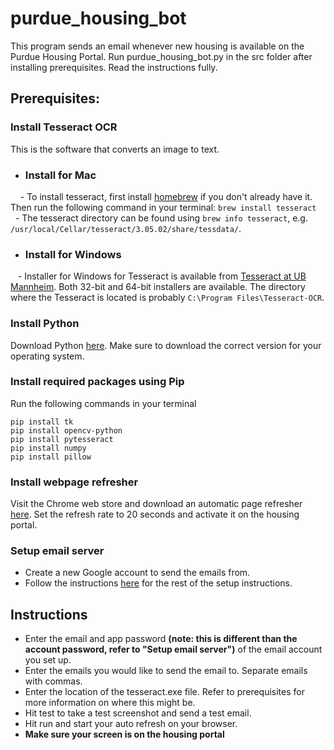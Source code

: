# purdue_housing_bot
This program sends an email whenever new housing is available on the Purdue Housing Portal. Run purdue_housing_bot.py in the src folder after installing prerequisites. Read the instructions fully.

## Prerequisites:
### Install Tesseract OCR
This is the software that converts an image to text.  
- ### Install for Mac
    - To install tesseract, first install [homebrew](https://brew.sh/) if you don't already have it. Then run the following command in your terminal: ```brew install tesseract```
    - The tesseract directory can be found using `brew info tesseract`,
e.g. `/usr/local/Cellar/tesseract/3.05.02/share/tessdata/`.

- ### Install for Windows

   - Installer for Windows for Tesseract is available from [Tesseract at UB Mannheim](https://github.com/UB-Mannheim/tesseract/wiki). Both 32-bit and 64-bit installers are available. The directory where the Tesseract is located is probably `C:\Program Files\Tesseract-OCR`.

### Install Python
Download Python [here](https://www.python.org/downloads/). Make sure to download the correct version for your operating system.

### Install required packages using Pip
Run the following commands in your terminal
```
pip install tk
pip install opencv-python
pip install pytesseract
pip install numpy
pip install pillow
```
### Install webpage refresher
Visit the Chrome web store and download an automatic page refresher [here](https://chromewebstore.google.com/search/refresh). Set the refresh rate to 20 seconds and activate it on the housing portal.

### Setup email server
- Create a new Google account to send the emails from.
- Follow the instructions [here](https://mailmeteor.com/blog/gmail-smtp-settings) for the rest of the setup instructions.

## Instructions
- Enter the email and app password **(note: this is different than the account password, refer to "Setup email server")** of the email account you set up.
- Enter the emails you would like to send the email to. Separate emails with commas.
- Enter the location of the tesseract.exe file. Refer to prerequisites for more information on where this might be.
- Hit test to take a test screenshot and send a test email.
- Hit run and start your auto refresh on your browser.
- **Make sure your screen is on the housing portal**